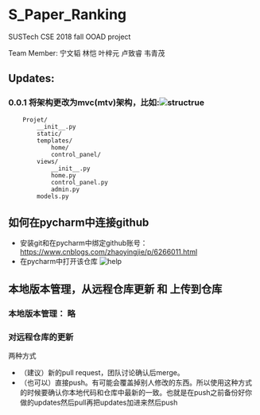# S_Paper_Ranking
SUSTech CSE 2018 fall OOAD project  

Team Member: 宁文韬 林恺 叶梓元 卢致睿 韦青茂
## Updates:
### 0.0.1 将架构更改为mvc(mtv)架构，比如:![structrue](https://images2015.cnblogs.com/blog/877318/201611/877318-20161120225842607-1712687818.png)  
        Projet/
            __init__.py
            static/
            templates/
                home/
                control_panel/
            views/
                __init__.py
                home.py
                control_panel.py
                admin.py
            models.py

## 如何在pycharm中连接github

* 安装git和在pycharm中绑定github账号：https://www.cnblogs.com/zhaoyingjie/p/6266011.html
* 在pycharm中打开该仓库 ![help](https://github.com/TsingWei/S_Paper_Ranking/blob/master/static/img/help.png)

## 本地版本管理，从远程仓库更新 和 上传到仓库

### 本地版本管理： 略
### 对远程仓库的更新
两种方式
* （建议）新的pull request，团队讨论确认后merge。
* （也可以）直接push。有可能会覆盖掉别人修改的东西。所以使用这种方式的时候要确认你本地代码和仓库中最新的一致。也就是在push之前备份好你做的updates然后pull再把updates加进来然后push
